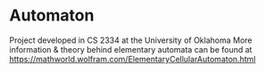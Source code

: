 # Automaton
Project developed in CS 2334 at the University of Oklahoma
More information & theory behind elementary automata can be found at https://mathworld.wolfram.com/ElementaryCellularAutomaton.html
